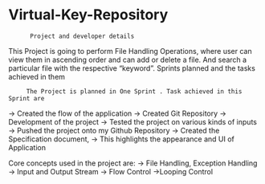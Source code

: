 # Virtual-Key-Repository
          Project and developer details 
                 
This Project is going to perform File Handling Operations, where user can view them in ascending order and can add or delete a file. And search a particular file with the respective “keyword”.
         Sprints planned and the tasks achieved in them 
         
         The Project is planned in One Sprint . Task achieved in this Sprint are

-> Created the flow of the application -> Created Git Repository -> Development of the project -> Tested the project on various kinds of inputs -> Pushed the project onto my Github Repository -> Created the Specification document, -> This highlights the appearance and UI of Application

Core concepts used in the project are:
    -> File Handling, Exception Handling
    -> Input and Output Stream
    -> Flow Control
    ->Looping Control
